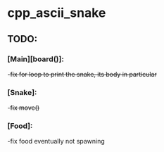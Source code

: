 # **cpp_ascii_snake**

## **TODO:**

### **[Main][board()]:**
-~~fix for loop to print the snake, its body in particular~~

### [Snake]:
-~~fix move()~~

### [Food]:
-fix food eventually not spawning
